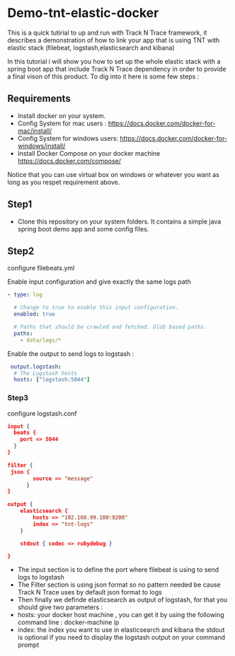 # Demo-tnt-elastic-docker
This is a quick tutirial to up and run with Track N Trace framework, it describes a demonstration of how to link your app that is using TNT with elastic stack (filebeat, logstash,elasticsearch and kibana)

In this tutorial i will show you how to set up the whole elastic stack with a spring boot app that include Track N Trace dependency in order to provide a final vison of this product.
To dig into it here is some few steps :

## Requirements
- Install docker on your system.
- Config System for mac users : https://docs.docker.com/docker-for-mac/install/
- Config System for windows users: https://docs.docker.com/docker-for-windows/install/
- Install Docker Compose on your docker machine https://docs.docker.com/compose/

Notice that you can use virtual box on windows or whatever you want as long as you respet requirement above.

## Step1
- Clone this repository on your system folders. It contains a simple java spring boot demo app and some config files.
## Step2
configure filebeats.yml

Enable input configuration and give exactly the same logs path

```yml
- type: log

  # Change to true to enable this input configuration.
  enabled: true

  # Paths that should be crawled and fetched. Glob based paths.
  paths:
    - data/logs/*
```

Enable the output to send logs to logstash :
```yml
 output.logstash:
  # The Logstash hosts
  hosts: ["logstash:5044"]
```
### Step3
configure logstash.conf

```json
input {
  beats {
    port => 5044
  }
}

filter {
 json {
		source => "message"
      }
}

output {
	elasticsearch {
		hosts => "192.168.99.100:9200"
		index => "tnt-logs"
	}

	stdout { codec => rubydebug }

}
```

- The input section is to define the port where filebeat is using to send logs to logstash
- The Filter section is using json format so no pattern needed be cause Track N Trace uses by default json format to logs
- Then finally we definde elasticsearch as output of logstash, for that you should give two parameters :
 - hosts: your docker host machine , you can get it by using the following command line : docker-machine ip
 - index: the index you want to use in elasticsearch and kibana
the stdout is optional if you need to display the logstash output on your command prompt




